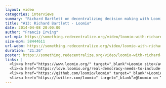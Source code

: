 ```yaml
---
layout: video
categories: interviews
summary: "Richard Bartlett on decentralizing decision making with Loomio. How can user experience help us govern ourselves? Plus crowdfunding."
title: "#13: Richard Bartlett - Loomio"
date: 2014-04-08 20:00:00
author: "Francis Irving"
url-mp4: https://something.redecentralize.org/video/loomio-with-richard-bartlett.mp4
size-mp4: 58444611
url-webm: https://something.redecentralize.org/video/loomio-with-richard-bartlett.webm
duration: "21:26"
poster: https://something.redecentralize.org/video/loomio-with-richard-bartlett.jpg
links: |
  <li><a href="https://www.loomio.org/" target="_blank">Loomio site</a></li>
  <li><a href="https://love.loomio.org/real-democracy-needs-to-include-everyone" target="_blank">Crowdfunding</a></li>
  <li><a href="https://github.com/loomio/loomio" target="_blank">Loomio Github</a></li>
  <li><a href="https://twitter.com/loomio" target="_blank">@loomio on Twitter</a></li>
---
```

